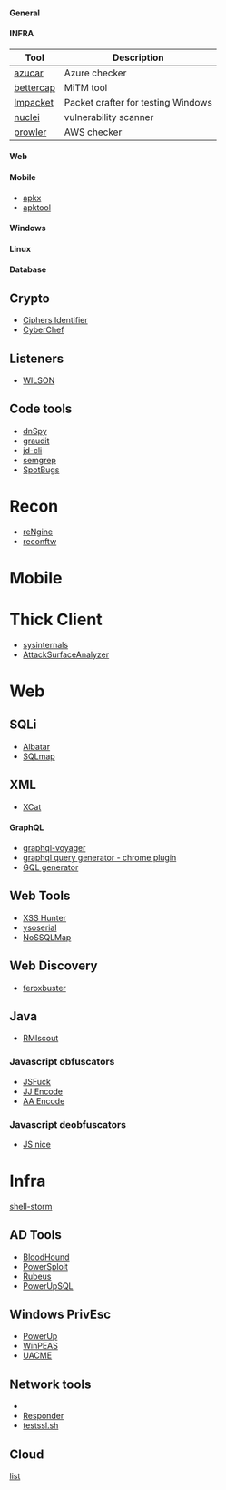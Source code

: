 #### General

#### INFRA

| Tool | Description | 
| ---- | ----------- |
| [azucar](https://github.com/nccgroup/azucar) | Azure checker |
| [bettercap](https://github.com/bettercap/bettercap) | MiTM tool |  
| [Impacket](https://github.com/SecureAuthCorp/impacket) | Packet crafter for testing Windows |
| [nuclei](https://github.com/projectdiscovery/nuclei) | vulnerability scanner |
| [prowler](https://github.com/toniblyx/prowler) | AWS checker |

#### Web

#### Mobile

- [apkx](https://github.com/b-mueller/apkx)
- [apktool](https://github.com/iBotPeaches/Apktool)

#### Windows

#### Linux

#### Database



## Crypto

- [Ciphers Identifier](https://www.boxentriq.com/code-breaking/cipher-identifier)
- [CyberChef](https://gchq.github.io/CyberChef/)

## Listeners

- [WILSON](https://github.com/honoki/wilson-cloud-respwnder)

## Code tools


- [dnSpy](https://github.com/dnSpy/dnSpy)
- [graudit](https://github.com/wireghoul/graudit)
- [jd-cli](https://github.com/intoolswetrust/jd-cli)
- [semgrep](https://github.com/returntocorp/semgrep)
- [SpotBugs](https://spotbugs.github.io/)

# Recon

- [reNgine](https://github.com/yogeshojha/rengine)
- [reconftw](https://github.com/six2dez/reconftw)

# Mobile

# Thick Client

- [sysinternals](https://docs.microsoft.com/en-us/sysinternals/)
- [AttackSurfaceAnalyzer](https://github.com/microsoft/AttackSurfaceAnalyzer)

# Web 

## SQLi

- [Albatar](https://github.com/lanjelot/albatar)
- [SQLmap](https://github.com/sqlmapproject/sqlmap)

## XML

- [XCat](https://github.com/orf/xcat)

#### GraphQL

- [graphql-voyager](https://apis.guru/graphql-voyager/)
- [graphql query generator - chrome plugin](https://chrome.google.com/webstore/detail/graphql-query-generator/jmdpimbhelkmbpgdkjgapkegfapaapej)
- [GQL generator](https://github.com/timqian/gql-generator)

## Web Tools

- [XSS Hunter](https://xsshunter.com/)
- [ysoserial](https://github.com/frohoff/ysoserial)
- [NoSSQLMap](https://github.com/codingo/NoSQLMap)

## Web Discovery

- [feroxbuster](https://github.com/epi052/feroxbuster)

## Java 

- [RMIscout](https://github.com/BishopFox/rmiscout)


### Javascript obfuscators

- [JSFuck](http://www.jsfuck.com/)
- [JJ Encode](https://utf-8.jp/public/jjencode.html)
- [AA Encode](https://utf-8.jp/public/aaencode.html)

### Javascript deobfuscators

- [JS nice](http://www.jsnice.org/)

# Infra

[shell-storm](http://shell-storm.org/shellcode/)


## AD Tools

- [BloodHound](https://github.com/BloodHoundAD/BloodHound)
- [PowerSploit](https://github.com/PowerShellMafia/PowerSploit)
- [Rubeus](https://github.com/GhostPack/Rubeus)
- [PowerUpSQL](https://github.com/NetSPI/PowerUpSQL)

## Windows PrivEsc

- [PowerUp](https://github.com/PowerShellMafia/PowerSploit/tree/master/Privesc)
- [WinPEAS](https://github.com/carlospolop/PEASS-ng/tree/master/winPEAS)
- [UACME](https://github.com/hfiref0x/UACME)


## Network tools

- 
- [Responder](https://github.com/lgandx/Responder.git)
- [testssl.sh](https://github.com/drwetter/testssl.sh)

## Cloud

[list](https://github.com/toniblyx/my-arsenal-of-aws-security-tools)












